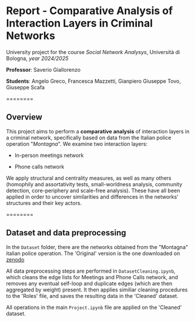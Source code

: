 # Report - Comparative Analysis of Interaction Layers in Criminal Networks

University project for the course *Social Network Analysys*, Università di Bologna, *year 2024/2025*

**Professor**: Saverio Giallorenzo

**Students**: Angelo Greco, Francesca Mazzetti, Gianpiero Giuseppe Tovo, Giuseppe Scafa

========
## Overview

This project aims to perform a **comparative analysis** of interaction layers in a criminal network, specifically based on data from the Italian police operation "*Montagna*". We examine two interaction layers:

* In-person meetings network

* Phone calls network

We apply structural and centrality measures, as well as many others (homophily and assortativity tests, small-worldness analysis, community detection, core-periphery and scale-free analysis). These have all been applied in order to uncover similarities and differences in the networks’ structures and their key actors.

========
## Dataset and data preprocessing

In the `Dataset` folder, there are the networks obtained from the "Montagna" italian police operation. The 'Original' version is the one downloaded on [zenodo](https://zenodo.org/records/3938818)

All data preprocessing steps are performed in `DatasetCleaning.ipynb`, which cleans the edge lists for Meetings and Phone Calls network, and removes any eventual self-loop and duplicate edges (which are then aggregated by weight) present.
It then applies similiar cleaning procedures to the 'Roles' file, and saves the resulting data in the 'Cleaned' dataset.

All operations in the main `Project.ipynb` file are applied on the 'Cleaned' dataset.